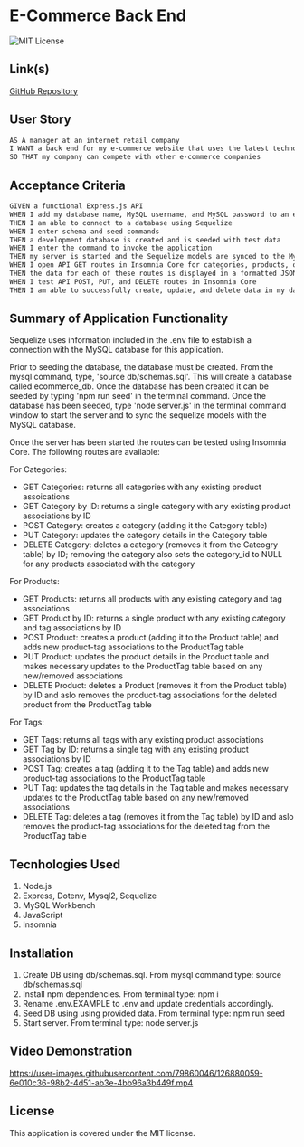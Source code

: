 # E-Commerce Back End

![MIT License](https://img.shields.io/badge/License-MIT-yellow.svg)

## Link(s)

[GitHub Repository](https://github.com/emangano2816/e-commerce)

## User Story

```md
AS A manager at an internet retail company
I WANT a back end for my e-commerce website that uses the latest technologies
SO THAT my company can compete with other e-commerce companies
```

## Acceptance Criteria
```md
GIVEN a functional Express.js API
WHEN I add my database name, MySQL username, and MySQL password to an environment variable file
THEN I am able to connect to a database using Sequelize
WHEN I enter schema and seed commands
THEN a development database is created and is seeded with test data
WHEN I enter the command to invoke the application
THEN my server is started and the Sequelize models are synced to the MySQL database
WHEN I open API GET routes in Insomnia Core for categories, products, or tags
THEN the data for each of these routes is displayed in a formatted JSON
WHEN I test API POST, PUT, and DELETE routes in Insomnia Core
THEN I am able to successfully create, update, and delete data in my database
```

## Summary of Application Functionality
Sequelize uses information included in the .env file to establish a connection with the MySQL database for this application.  

Prior to seeding the database, the database must be created.  From the mysql command, type, 'source db/schemas.sql'.  This will create a database called ecommerce_db.  Once the database has been created it can be seeded by typing 'npm run seed' in the terminal command.  Once the database has been seeded, type 'node server.js' in the terminal command window to start the server and to sync the sequelize models with the MySQL database.

Once the server has been started the routes can be tested using Insomnia Core.  The following routes are available:

For Categories:
  * GET Categories:  returns all categories with any existing product assoications
  * GET Category by ID:  returns a single category with any existing product associations by ID
  * POST Category:  creates a category (adding it the Category table)
  * PUT Category: updates the category details in the Category table
  * DELETE Category: deletes a category (removes it from the Cateogry table) by ID; removing the category also sets the category_id to NULL for any products associated with the category
  
For Products:
  * GET Products:  returns all products with any existing category and tag associations
  * GET Product by ID:  returns a single product with any existing category and tag associations by ID
  * POST Product:  creates a product (adding it to the Product table) and adds new product-tag associations to the ProductTag table
  * PUT Product: updates the product details in the Product table and makes necessary updates to the ProductTag table based on any new/removed associations
  * DELETE Product: deletes a Product (removes it from the Product table) by ID and aslo removes the product-tag associations for the deleted product from the ProductTag table
  
 For Tags:
  * GET Tags:  returns all tags with any existing product associations
  * GET Tag by ID:  returns a single tag with any existing product associations by ID
  * POST Tag:  creates a tag (adding it to the Tag table) and adds new product-tag associations to the ProductTag table
  * PUT Tag: updates the tag details in the Tag table and makes necessary updates to the ProductTag table based on any new/removed associations
  * DELETE Tag: deletes a tag (removes it from the Tag table) by ID and aslo removes the product-tag associations for the deleted tag from the ProductTag table
    
## Tecnhologies Used

1. Node.js
2. Express, Dotenv, Mysql2, Sequelize
3. MySQL Workbench
4. JavaScript
5. Insomnia

## Installation

1. Create DB using db/schemas.sql.  From mysql command type:  source db/schemas.sql
2. Install npm dependencies.  From terminal type: npm i
3. Rename .env.EXAMPLE to .env and update credentials accordingly.
4. Seed DB using using provided data.  From terminal type: npm run seed
5. Start server. From terminal type: node server.js

## Video Demonstration

https://user-images.githubusercontent.com/79860046/126880059-6e010c36-98b2-4d51-ab3e-4bb96a3b449f.mp4

## License

This application is covered under the MIT license.
